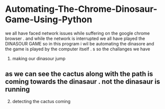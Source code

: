 # Automating-The-Chrome-Dinosaur-Game-Using-Python
we all have faced network issues while suffering on the google chrome browser . and while the network is interrupted we all have played the DINASOUR GAME
so in this program i wil  be automating the dinasore and the game is played by the computer itself . s
so the challanges we have
1. making our dinasour jump
## as we can see the cactus along with the path is coming towards the dinasaur . not the dinasaur is running
2. detecting the cactus coming 



